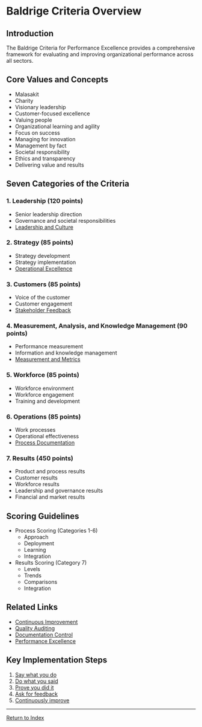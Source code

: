 # Baldrige Criteria Overview

## Introduction
The Baldrige Criteria for Performance Excellence provides a comprehensive framework for evaluating and improving organizational performance across all sectors.

## Core Values and Concepts
- Malasakit
- Charity
- Visionary leadership
- Customer-focused excellence
- Valuing people
- Organizational learning and agility
- Focus on success
- Managing for innovation
- Management by fact
- Societal responsibility
- Ethics and transparency
- Delivering value and results

## Seven Categories of the Criteria

### 1. Leadership (120 points)
- Senior leadership direction
- Governance and societal responsibilities
- [Leadership and Culture](leadership-culture.md)

### 2. Strategy (85 points)
- Strategy development
- Strategy implementation
- [Operational Excellence](operational-excellence.md)

### 3. Customers (85 points)
- Voice of the customer
- Customer engagement
- [Stakeholder Feedback](stakeholder-feedback.md)

### 4. Measurement, Analysis, and Knowledge Management (90 points)
- Performance measurement
- Information and knowledge management
- [Measurement and Metrics](measurement-metrics.md)

### 5. Workforce (85 points)
- Workforce environment
- Workforce engagement
- Training and development

### 6. Operations (85 points)
- Work processes
- Operational effectiveness
- [Process Documentation](process-documentation.md)

### 7. Results (450 points)
- Product and process results
- Customer results
- Workforce results
- Leadership and governance results
- Financial and market results

## Scoring Guidelines
- Process Scoring (Categories 1-6)
  - Approach
  - Deployment
  - Learning
  - Integration
- Results Scoring (Category 7)
  - Levels
  - Trends
  - Comparisons
  - Integration

## Related Links
- [Continuous Improvement](continuous-improvement.md)
- [Quality Auditing](quality-auditing.md)
- [Documentation Control](documentation-control.md)
- [Performance Excellence](performance-excellence.md)

## Key Implementation Steps
1. [Say what you do](process-documentation.md)
2. [Do what you said](work-instructions.md)
3. [Prove you did it](measurement-metrics.md)
4. [Ask for feedback](stakeholder-feedback.md)
5. [Continuously improve](continuous-improvement.md)

---
[Return to Index](SUMMARY.md)
